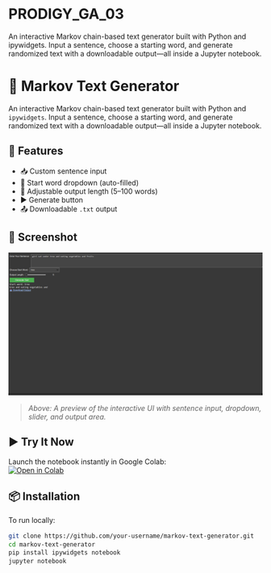 # PRODIGY_GA_03
An interactive Markov chain-based text generator built with Python and ipywidgets. Input a sentence, choose a starting word, and generate randomized text with a downloadable output—all inside a Jupyter notebook.
# 🧠 Markov Text Generator

An interactive Markov chain-based text generator built with Python and `ipywidgets`. Input a sentence, choose a starting word, and generate randomized text with a downloadable output—all inside a Jupyter notebook.

## 🚀 Features

- 📥 Custom sentence input
- 🔘 Start word dropdown (auto-filled)
- 🔢 Adjustable output length (5–100 words)
- ▶️ Generate button
- 📤 Downloadable `.txt` output

## 📸 Screenshot

![Markov Text Generator UI](output.png)

> *Above: A preview of the interactive UI with sentence input, dropdown, slider, and output area.*

## ▶️ Try It Now

Launch the notebook instantly in Google Colab:  
[![Open in Colab](https://colab.research.google.com/assets/colab-badge.svg)](https://colab.research.google.com/drive/13sIAX0aWEFIdYRAkpN5L3Xdjt2E-nh8n)

## 📦 Installation

To run locally:

```bash
git clone https://github.com/your-username/markov-text-generator.git
cd markov-text-generator
pip install ipywidgets notebook
jupyter notebook
